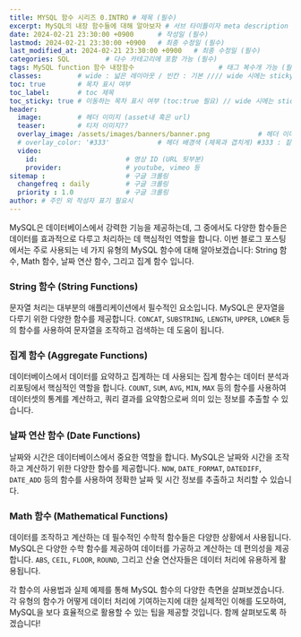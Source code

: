 ```yaml
---
title: MYSQL 함수 시리즈 0.INTRO # 제목 (필수)
excerpt: MySQL의 내장 함수들에 대해 알아보자 # 서브 타이틀이자 meta description (필수)
date: 2024-02-21 23:30:00 +0900      # 작성일 (필수)
lastmod: 2024-02-21 23:30:00 +0900   # 최종 수정일 (필수)
last_modified_at: 2024-02-21 23:30:00 +0900   # 최종 수정일 (필수)
categories: SQL         # 다수 카테고리에 포함 가능 (필수)
tags: MySQL function 함수 내장함수                     # 태그 복수개 가능 (필수)
classes:         # wide : 넓은 레이아웃 / 빈칸 : 기본 //// wide 시에는 sticky toc 불가
toc: true        # 목차 표시 여부
toc_label:       # toc 제목
toc_sticky: true # 이동하는 목차 표시 여부 (toc:true 필요) // wide 시에는 sticky toc 불가
header: 
  image:         # 헤더 이미지 (asset내 혹은 url)
  teaser:        # 티저 이미지??
  overlay_image: /assets/images/banners/banner.png            # 헤더 이미지 (제목과 겹치게)
  # overlay_color: '#333'            # 헤더 배경색 (제목과 겹치게) #333 : 짙은 회색 (필수)
  video:
    id:                      # 영상 ID (URL 뒷부분)
    provider:                # youtube, vimeo 등
sitemap :                    # 구글 크롤링
  changefreq : daily         # 구글 크롤링
  priority : 1.0             # 구글 크롤링
author: # 주인 외 작성자 표기 필요시
---
```

<!--postNo: 20240221_001-->


MySQL은 데이터베이스에서 강력한 기능을 제공하는데, 그 중에서도 다양한 함수들은 데이터를 효과적으로 다루고 처리하는 데 핵심적인 역할을 합니다. 이번 블로그 포스팅에서는 주로 사용되는 네 가지 유형의 MySQL 함수에 대해 알아보겠습니다: String 함수, Math 함수, 날짜 연산 함수, 그리고 집계 함수 입니다.  

### String 함수 (String Functions)  

문자열 처리는 대부분의 애플리케이션에서 필수적인 요소입니다. MySQL은 문자열을 다루기 위한 다양한 함수를 제공합니다. `CONCAT`, `SUBSTRING`, `LENGTH`, `UPPER`, `LOWER` 등의 함수를 사용하여 문자열을 조작하고 검색하는 데 도움이 됩니다.  

### 집계 함수 (Aggregate Functions)  

데이터베이스에서 데이터를 요약하고 집계하는 데 사용되는 집계 함수는 데이터 분석과 리포팅에서 핵심적인 역할을 합니다. `COUNT`, `SUM`, `AVG`, `MIN`, `MAX` 등의 함수를 사용하여 데이터셋의 통계를 계산하고, 쿼리 결과를 요약함으로써 의미 있는 정보를 추출할 수 있습니다.  

### 날짜 연산 함수 (Date Functions)  

날짜와 시간은 데이터베이스에서 중요한 역할을 합니다. MySQL은 날짜와 시간을 조작하고 계산하기 위한 다양한 함수를 제공합니다. `NOW`, `DATE_FORMAT`, `DATEDIFF`, `DATE_ADD` 등의 함수를 사용하여 정확한 날짜 및 시간 정보를 추출하고 처리할 수 있습니다.  

### Math 함수 (Mathematical Functions)  

데이터를 조작하고 계산하는 데 필수적인 수학적 함수들은 다양한 상황에서 사용됩니다. MySQL은 다양한 수학 함수를 제공하여 데이터를 가공하고 계산하는 데 편의성을 제공합니다. `ABS`, `CEIL`, `FLOOR`, `ROUND`, 그리고 산술 연산자들은 데이터 처리에 유용하게 활용됩니다.  

각 함수의 사용법과 실제 예제를 통해 MySQL 함수의 다양한 측면을 살펴보겠습니다. 각 유형의 함수가 어떻게 데이터 처리에 기여하는지에 대한 실제적인 이해를 도모하여, MySQL을 보다 효율적으로 활용할 수 있는 팁을 제공할 것입니다. 함께 살펴보도록 하겠습니다!  

